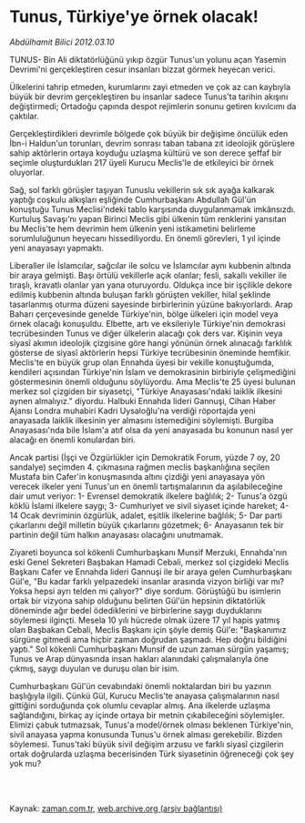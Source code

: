 # Tunus, Türkiye'ye örnek olacak!

*Abdülhamit Bilici 2012.03.10*

<td class="columnist-detail">
<p>TUNUS- Bin Ali diktatörlüğünü yıkıp özgür Tunus'un yolunu açan Yasemin Devrimi'ni gerçekleştiren cesur insanları bizzat görmek heyecan verici.</p>
<p>
<div id="haberMetinDiv">
<p>Ülkelerini tahrip etmeden, kurumlarını zayi etmeden ve çok az can kaybıyla büyük bir devrim gerçekleştiren bu insanlar sadece Tunus'ta tarihin akışını değiştirmedi; Ortadoğu çapında despot rejimlerin sonunu getiren kıvılcımı da çaktılar.
<p>Gerçekleştirdikleri devrimle bölgede çok büyük bir değişime öncülük eden İbn-i Haldun'un torunları, devrim sonrası taban tabana zıt ideolojik görüşlere sahip aktörlerin ortaya koyduğu uzlaşma kültürü ve son derece şeffaf bir seçimle oluşturdukları 217 üyeli Kurucu Meclis'le de etkileyici bir örnek oluyorlar.
<p>Sağ, sol farklı görüşler taşıyan Tunuslu vekillerin sık sık ayağa kalkarak yaptığı coşkulu alkışları eşliğinde Cumhurbaşkanı Abdullah Gül'ün konuştuğu Tunus Meclisi'ndeki tablo karşısında duygulanmamak imkânsızdı. Kurtuluş Savaşı'nı yapan Birinci Meclis gibi ülkenin tüm renklerini yansıtan bu Meclis'te hem devrimin hem ülkenin yeni istikametini belirleme sorumluluğunun heyecanı hissediliyordu. En önemli görevleri, 1 yıl içinde yeni anayasayı yapmaktı.
<p>Liberaller ile İslamcılar, sağcılar ile solcu ve İslamcılar aynı kubbenin altında bir araya gelmişti. Başı örtülü vekillerle açık olanlar; fesli, sakallı vekiller ile tıraşlı, kravatlı olanlar yan yana oturuyordu. Oldukça ince bir işçilikle dekore edilmiş kubbenin altında buluşan farklı görüşten vekiller, hilal şeklinde tasarlanmış oturma düzeni sayesinde birbirlerinin yüzüne bakıyorlardı. Arap Baharı çerçevesinde genelde Türkiye'nin, bölge ülkeleri için model veya örnek olacağı konuşuldu. Elbette, artı ve eksileriyle Türkiye'nin demokrasi tecrübesinden Tunus ve diğer ülkelerin alacağı çok ders var. Kişinin veya siyasî akımın ideolojik çizgisine göre hangi yönünün örnek alınacağı farklılık gösterse de siyasî aktörlerin hepsi Türkiye tecrübesinin öneminde hemfikir. Meclis'te en büyük grup olan Ennahda üyesi bir vekille konuştuğumda, kendileri açısından Türkiye'nin İslam ve demokrasinin birbiriyle çelişmediğini göstermesinin önemli olduğunu söylüyordu. Ama Meclis'te 25 üyesi bulunan merkez sol çizgiden bir siyasetçi, "Türkiye Anayasası'ndaki laiklik ilkesini aynen almalıyız." diyordu. Halbuki Ennahda lideri Gannuşi, Cihan Haber Ajansı Londra muhabiri Kadri Uysaloğlu'na verdiği röportajda yeni anayasada laiklik ilkesinin yer almasını istemediğini söylemişti. Burgiba Anayasası'nda bile İslam'a atıf olsa da yeni anayasada bu konunun nasıl yer alacağı en önemli konulardan biri.
<p>Ancak partisi (İşçi ve Özgürlükler için Demokratik Forum, yüzde 7 oy, 20 sandalye) seçimden 4. çıkmasına rağmen meclis başkanlığına seçilen Mustafa bin Cafer'in konuşmasında altını çizdiği yeni anayasaya yön verecek ilkeler yeni Tunus'un en önemli tartışmalarının da aşılabileceğine dair umut veriyor: 1- Evrensel demokratik ilkelere bağlılık; 2- Tunus'a özgü köklü İslami ilkelere saygı; 3- Cumhuriyet ve sivil siyaset içinde hareket; 4- 14 Ocak devriminin özgürlük, adalet, eşitlik ilkelerine bağlılık; 5- Dar parti çıkarlarını değil milletin büyük çıkarlarını gözetmek; 6- Anayasanın tek bir partinin değil tüm halkın anayasası olacağını unutmamak.
<p>Ziyareti boyunca sol kökenli Cumhurbaşkanı Munsif Merzuki, Ennahda'nın eski Genel Sekreteri Başbakan Hamadi Cebali, merkez sol çizgideki Meclis Başkanı Cafer ve Ennahda lideri Gannuşi ile bir araya gelen Cumhurbaşkanı Gül'e, "Bu kadar farklı yelpazedeki insanlar arasında vizyon birliği var mı? Yoksa hepsi ayrı telden mi çalıyor?" diye sordum. Görüştüğü bu isimlerin ortak bir vizyona sahip olduğunu belirten Gül'ün hepsinin diktatörlük döneminde ağır bedel ödediklerini ve birbirlerine saygı duyduklarını söylemesi ilginçti. Mesela 10 yılı hücrede olmak üzere 17 yıl hapis yatmış olan Başbakan Cebali, Meclis Başkanı için şöyle demiş Gül'e: "Başkanımız sürgüne gitmedi ama hiçbir zaman doğrudan şaşmadı. Hep doğru bildiğini yaptı." Sol kökenli Cumhurbaşkanı Munsif de uzun zaman sürgün yaşamış; Tunus ve Arap dünyasında insan hakları alanındaki çalışmalarıyla öne çıkmış, saygı duyulan ve duruşu olan bir isim.
<p>Cumhurbaşkanı Gül'ün cevabındaki önemli noktalardan biri bu yazının başlığıyla ilgili. Çünkü Gül, Kurucu Meclis'te anayasa çalışmalarının nasıl gittiğini sorduğunda çok olumlu cevaplar almış. Ana ilkelerde uzlaşma sağlandığını, birkaç ay içinde ortaya bir metnin çıkabileceğini söylemişler. Elimizi çabuk tutmazsak, Tunus'a model/örnek olması beklenen Türkiye'nin, sivil anayasa yapma konusunda Tunus'u örnek alması gerekebilir. Bizden söylemesi. Tunus'taki büyük sivil değişim arzusu ve farklı siyasî çizgilerin ortak doğrularda uzlaşma becerisinden Türk siyasetinin öğreneceği çok şey yok mu? </p></p></p></p></p></p></p></div>
</p>


<p><br>
		 </br></p></td>

Kaynak: [zaman.com.tr](http://zaman.com.tr/yazar.do?yazino=1256952), [web.archive.org (arşiv bağlantısı)](http://web.archive.org/web/20120327031753/http://www.zaman.com.tr:80/yazar.do?yazino=1256952)
